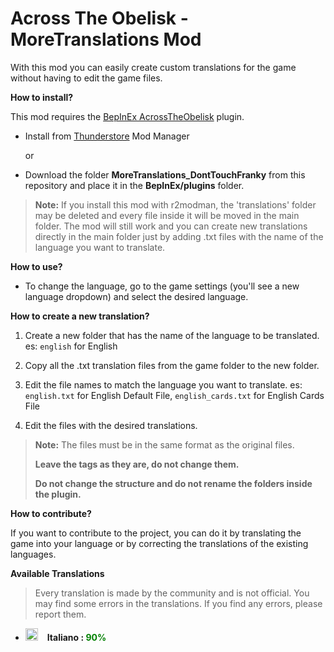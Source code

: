 # Across The Obelisk - MoreTranslations Mod

With this mod you can easily create custom translations for the game without having to edit the game files.

**How to install?**

This mod requires the [BepInEx AcrossTheObelisk](https://across-the-obelisk.thunderstore.io/package/BepInEx/BepInExPack_AcrossTheObelisk/) plugin.

* Install from [Thunderstore](https://across-the-obelisk.thunderstore.io/) Mod Manager

    or

* Download the folder **MoreTranslations_DontTouchFranky** from this repository and place it in the **BepInEx/plugins** folder.

> **Note:** If you install this mod with r2modman, the 'translations' folder may be deleted and every file inside it will be moved in the main folder. The mod will still work and you can create new translations directly in the main folder just by adding .txt files with the name of the language you want to translate.


**How to use?**

* To change the language, go to the game settings (you'll see a new language dropdown) and select the desired language.

**How to create a new translation?**

1. Create a new folder that has the name of the language to be translated.
    es: `english` for English

2. Copy all the .txt translation files from the game folder to the new folder.

3. Edit the file names to match the language you want to translate. 
    es: `english.txt` for English Default File, `english_cards.txt` for English Cards File

4. Edit the files with the desired translations.

> **Note:** The files must be in the same format as the original files.
>
> **Leave the tags as they are, do not change them.**
>
> **Do not change the structure and do not rename the folders inside the plugin.**



**How to contribute?**

If you want to contribute to the project, you can do it by translating the game into your language or by correcting the translations of the existing languages.

**Available Translations**

> Every translation is made by the community and is not official. You may find some errors in the translations. If you find any errors, please report them.

* <img src="https://www.worldometers.info/img/flags/it-flag.gif" alt= “Italiano” height="20px"> &ensp; **Italiano : <span style="color:green">90%</span>**
